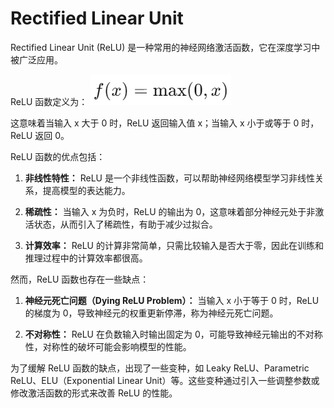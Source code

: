 # Rectified Linear Unit

Rectified Linear Unit (ReLU) 是一种常用的神经网络激活函数，它在深度学习中被广泛应用。

ReLU 函数定义为：
![alt text](image-4.png)

这意味着当输入 x 大于 0 时，ReLU 返回输入值 x；当输入 x 小于或等于 0 时，ReLU 返回 0。

ReLU 函数的优点包括：

1. **非线性特性：** ReLU 是一个非线性函数，可以帮助神经网络模型学习非线性关系，提高模型的表达能力。

2. **稀疏性：** 当输入 x 为负时，ReLU 的输出为 0，这意味着部分神经元处于非激活状态，从而引入了稀疏性，有助于减少过拟合。

3. **计算效率：** ReLU 的计算非常简单，只需比较输入是否大于零，因此在训练和推理过程中的计算效率都很高。

然而，ReLU 函数也存在一些缺点：

1. **神经元死亡问题（Dying ReLU Problem）：** 当输入 x 小于等于 0 时，ReLU 的梯度为 0，导致神经元的权重更新停滞，称为神经元死亡问题。

2. **不对称性：** ReLU 在负数输入时输出固定为 0，可能导致神经元输出的不对称性，对称性的破坏可能会影响模型的性能。

为了缓解 ReLU 函数的缺点，出现了一些变种，如 Leaky ReLU、Parametric ReLU、ELU（Exponential Linear Unit）等。这些变种通过引入一些调整参数或修改激活函数的形式来改善 ReLU 的性能。